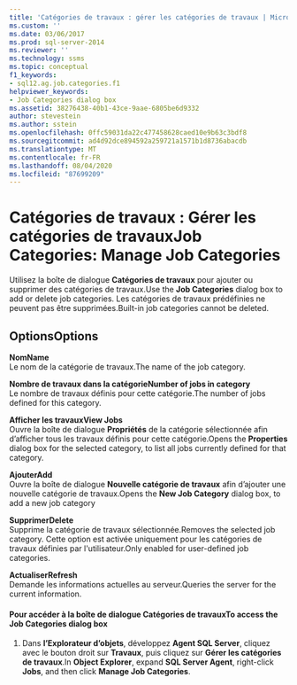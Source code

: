 ```yaml
---
title: 'Catégories de travaux : gérer les catégories de travaux | Microsoft Docs'
ms.custom: ''
ms.date: 03/06/2017
ms.prod: sql-server-2014
ms.reviewer: ''
ms.technology: ssms
ms.topic: conceptual
f1_keywords:
- sql12.ag.job.categories.f1
helpviewer_keywords:
- Job Categories dialog box
ms.assetid: 38276438-40b1-43ce-9aae-6805be6d9332
author: stevestein
ms.author: sstein
ms.openlocfilehash: 0ffc59031da22c477458628caed10e9b63c3bdf8
ms.sourcegitcommit: ad4d92dce894592a259721a1571b1d8736abacdb
ms.translationtype: MT
ms.contentlocale: fr-FR
ms.lasthandoff: 08/04/2020
ms.locfileid: "87699209"
---
```

# <a name="job-categories-manage-job-categories"></a><span data-ttu-id="e9027-102">Catégories de travaux : Gérer les catégories de travaux</span><span class="sxs-lookup"><span data-stu-id="e9027-102">Job Categories: Manage Job Categories</span></span>
  <span data-ttu-id="e9027-103">Utilisez la boîte de dialogue **Catégories de travaux** pour ajouter ou supprimer des catégories de travaux.</span><span class="sxs-lookup"><span data-stu-id="e9027-103">Use the **Job Categories** dialog box to add or delete job categories.</span></span> <span data-ttu-id="e9027-104">Les catégories de travaux prédéfinies ne peuvent pas être supprimées.</span><span class="sxs-lookup"><span data-stu-id="e9027-104">Built-in job categories cannot be deleted.</span></span>  
  
## <a name="options"></a><span data-ttu-id="e9027-105">Options</span><span class="sxs-lookup"><span data-stu-id="e9027-105">Options</span></span>  
 <span data-ttu-id="e9027-106">**Nom**</span><span class="sxs-lookup"><span data-stu-id="e9027-106">**Name**</span></span>  
 <span data-ttu-id="e9027-107">Le nom de la catégorie de travaux.</span><span class="sxs-lookup"><span data-stu-id="e9027-107">The name of the job category.</span></span>  
  
 <span data-ttu-id="e9027-108">**Nombre de travaux dans la catégorie**</span><span class="sxs-lookup"><span data-stu-id="e9027-108">**Number of jobs in category**</span></span>  
 <span data-ttu-id="e9027-109">Le nombre de travaux définis pour cette catégorie.</span><span class="sxs-lookup"><span data-stu-id="e9027-109">The number of jobs defined for this category.</span></span>  
  
 <span data-ttu-id="e9027-110">**Afficher les travaux**</span><span class="sxs-lookup"><span data-stu-id="e9027-110">**View Jobs**</span></span>  
 <span data-ttu-id="e9027-111">Ouvre la boîte de dialogue **Propriétés** de la catégorie sélectionnée afin d’afficher tous les travaux définis pour cette catégorie.</span><span class="sxs-lookup"><span data-stu-id="e9027-111">Opens the **Properties** dialog box for the selected category, to list all jobs currently defined for that category.</span></span>  
  
 <span data-ttu-id="e9027-112">**Ajouter**</span><span class="sxs-lookup"><span data-stu-id="e9027-112">**Add**</span></span>  
 <span data-ttu-id="e9027-113">Ouvre la boîte de dialogue **Nouvelle catégorie de travaux** afin d’ajouter une nouvelle catégorie de travaux.</span><span class="sxs-lookup"><span data-stu-id="e9027-113">Opens the **New Job Category** dialog box, to add a new job category</span></span>  
  
 <span data-ttu-id="e9027-114">**Supprimer**</span><span class="sxs-lookup"><span data-stu-id="e9027-114">**Delete**</span></span>  
 <span data-ttu-id="e9027-115">Supprime la catégorie de travaux sélectionnée.</span><span class="sxs-lookup"><span data-stu-id="e9027-115">Removes the selected job category.</span></span> <span data-ttu-id="e9027-116">Cette option est activée uniquement pour les catégories de travaux définies par l'utilisateur.</span><span class="sxs-lookup"><span data-stu-id="e9027-116">Only enabled for user-defined job categories.</span></span>  
  
 <span data-ttu-id="e9027-117">**Actualiser**</span><span class="sxs-lookup"><span data-stu-id="e9027-117">**Refresh**</span></span>  
 <span data-ttu-id="e9027-118">Demande les informations actuelles au serveur.</span><span class="sxs-lookup"><span data-stu-id="e9027-118">Queries the server for the current information.</span></span>  
  
#### <a name="to-access-the-job-categories-dialog-box"></a><span data-ttu-id="e9027-119">Pour accéder à la boîte de dialogue Catégories de travaux</span><span class="sxs-lookup"><span data-stu-id="e9027-119">To access the Job Categories dialog box</span></span>  
  
1.  <span data-ttu-id="e9027-120">Dans **l’Explorateur d’objets**, développez **Agent SQL Server**, cliquez avec le bouton droit sur **Travaux**, puis cliquez sur **Gérer les catégories de travaux**.</span><span class="sxs-lookup"><span data-stu-id="e9027-120">In **Object Explorer**, expand **SQL Server Agent**, right-click **Jobs**, and then click **Manage Job Categories**.</span></span>  
  
  

